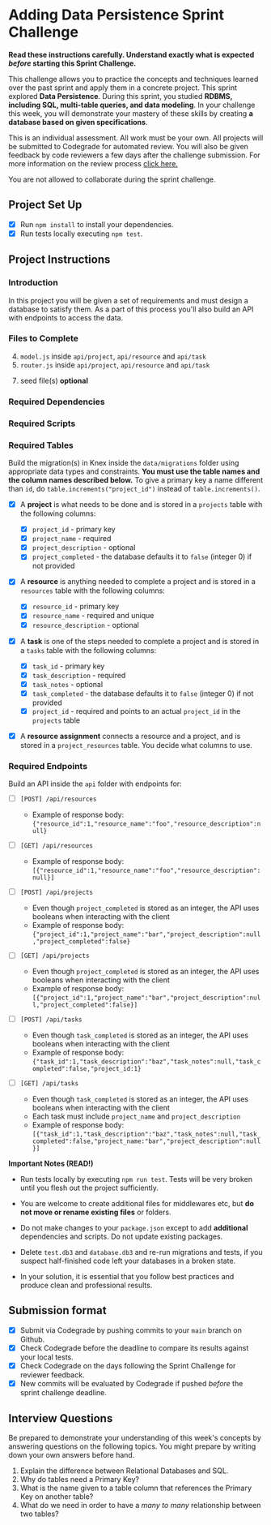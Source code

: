 # Adding Data Persistence Sprint Challenge

**Read these instructions carefully. Understand exactly what is expected _before_ starting this Sprint Challenge.**

This challenge allows you to practice the concepts and techniques learned over the past sprint and apply them in a concrete project. This sprint explored **Data Persistence**. During this sprint, you studied **RDBMS, including SQL, multi-table queries, and data modeling**. In your challenge this week, you will demonstrate your mastery of these skills by creating **a database based on given specifications**.

This is an individual assessment. All work must be your own. All projects will be submitted to Codegrade for automated review. You will also be given feedback by code reviewers a few days after the challenge submission. For more information on the review process [click here.](https://www.notion.so/bloomtech/How-to-View-Feedback-in-CodeGrade-c5147cee220c4044a25de28bcb6bb54a)

You are not allowed to collaborate during the sprint challenge.

## Project Set Up

- [X] Run `npm install` to install your dependencies.
- [X] Run tests locally executing `npm test`.

## Project Instructions

### Introduction

In this project you will be given a set of requirements and must design a database to satisfy them. As a part of this process you'll also build an API with endpoints to access the data.

### Files to Complete

<!-- 1. `package.json` -->
<!-- 2. `index.js` -->
<!-- 3. `api/server.js` -->
4. `model.js` inside `api/project`, `api/resource` and `api/task`
5. `router.js` inside `api/project`, `api/resource` and `api/task`
<!-- 6. migration file(s) -->
7. seed file(s) **optional**

### Required Dependencies

<!-- The project needs some additional NPM dependencies in order to work. -->

### Required Scripts

<!-- Add `"start"`. `"server"`, `"migrate"` and `"rollback"` scripts to the `package.json` file. The tests depend on these scripts being correct! -->

### Required Tables

Build the migration(s) in Knex inside the `data/migrations` folder using appropriate data types and constraints. **You must use the table names and the column names described below.** To give a primary key a name different than `id`, do `table.increments("project_id")` instead of `table.increments()`.

- [X] A **project** is what needs to be done and is stored in a `projects` table with the following columns:

  - [X] `project_id` - primary key
  - [X] `project_name` - required
  - [X] `project_description` - optional
  - [X] `project_completed` - the database defaults it to `false` (integer 0) if not provided

- [X] A **resource** is anything needed to complete a project and is stored in a `resources` table with the following columns:

  - [X] `resource_id` - primary key
  - [X] `resource_name` - required and unique
  - [X] `resource_description` - optional

- [X] A **task** is one of the steps needed to complete a project and is stored in a `tasks` table with the following columns:

  - [X] `task_id` - primary key
  - [X] `task_description` - required
  - [X] `task_notes` - optional
  - [X] `task_completed` - the database defaults it to `false` (integer 0) if not provided
  - [X] `project_id` - required and points to an actual `project_id` in the `projects` table

- [X] A **resource assignment** connects a resource and a project, and is stored in a `project_resources` table. You decide what columns to use.

### Required Endpoints

Build an API inside the `api` folder with endpoints for:

- [ ] `[POST] /api/resources`
  - Example of response body: `{"resource_id":1,"resource_name":"foo","resource_description":null}`

- [ ] `[GET] /api/resources`
  - Example of response body: `[{"resource_id":1,"resource_name":"foo","resource_description":null}]`

- [ ] `[POST] /api/projects`
  - Even though `project_completed` is stored as an integer, the API uses booleans when interacting with the client
  - Example of response body: `{"project_id":1,"project_name":"bar","project_description":null,"project_completed":false}`

- [ ] `[GET] /api/projects`
  - Even though `project_completed` is stored as an integer, the API uses booleans when interacting with the client
  - Example of response body: `[{"project_id":1,"project_name":"bar","project_description":null,"project_completed":false}]`

- [ ] `[POST] /api/tasks`
  - Even though `task_completed` is stored as an integer, the API uses booleans when interacting with the client
  - Example of response body: `{"task_id":1,"task_description":"baz","task_notes":null,"task_completed":false,"project_id:1}`

- [ ] `[GET] /api/tasks`
  - Even though `task_completed` is stored as an integer, the API uses booleans when interacting with the client
  - Each task must include `project_name` and `project_description`
  - Example of response body: `[{"task_id":1,"task_description":"baz","task_notes":null,"task_completed":false,"project_name:"bar","project_description":null}]`

**Important Notes (READ!)**

- Run tests locally by executing `npm run test`. Tests will be very broken until you flesh out the project sufficiently.
- You are welcome to create additional files for middlewares etc, but **do not move or rename existing files** or folders.
- Do not make changes to your `package.json` except to add **additional** dependencies and scripts. Do not update existing packages.

- Delete `test.db3` and `database.db3` and re-run migrations and tests, if you suspect half-finished code left your databases in a broken state.

- In your solution, it is essential that you follow best practices and produce clean and professional results.

## Submission format

- [X] Submit via Codegrade by pushing commits to your `main` branch on Github.
- [X] Check Codegrade before the deadline to compare its results against your local tests.
- [X] Check Codegrade on the days following the Sprint Challenge for reviewer feedback.
- [X] New commits will be evaluated by Codegrade if pushed _before_ the sprint challenge deadline.

## Interview Questions

Be prepared to demonstrate your understanding of this week's concepts by answering questions on the following topics. You might prepare by writing down your own answers before hand.

1. Explain the difference between Relational Databases and SQL.
2. Why do tables need a Primary Key?
3. What is the name given to a table column that references the Primary Key on another table?
4. What do we need in order to have a _many to many_ relationship between two tables?
